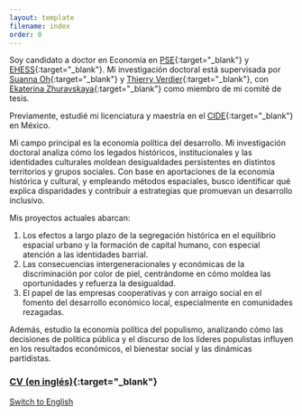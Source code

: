 ```yaml
---
layout: template
filename: index
order: 0
--- 
```


Soy candidato a doctor en Economía en [PSE](https://www.parisschoolofeconomics.eu/en/){:target="_blank"} y [EHESS](https://www.ehess.fr/fr){:target="_blank"}. Mi investigación doctoral está supervisada por [Suanna Oh](https://www.suannaoh.com/){:target="_blank"} y [Thierry Verdier](https://www.parisschoolofeconomics.eu/fr/verdier-thierry/){:target="_blank"}, con [Ekaterina Zhuravskaya](http://www.parisschoolofeconomics.com/zhuravskaya-ekaterina/){:target="_blank"} como miembro de mi comité de tesis.

Previamente, estudié mi licenciatura y maestría en el [CIDE](https://www.cide.edu/division_de/){:target="_blank"} en México.

Mi campo principal es la economía política del desarrollo. Mi investigación doctoral analiza cómo los legados históricos, institucionales y las identidades culturales moldean desigualdades persistentes en distintos territorios y grupos sociales. Con base en aportaciones de la economía histórica y cultural, y empleando métodos espaciales, busco identificar qué explica disparidades y contribuir a estrategias que promuevan un desarrollo inclusivo.

Mis proyectos actuales abarcan:

1. Los efectos a largo plazo de la segregación histórica en el equilibrio espacial urbano y la formación de capital humano, con especial atención a las identidades barrial.
2. Las consecuencias intergeneracionales y económicas de la discriminación por color de piel, centrándome en cómo moldea las oportunidades y refuerza la desigualdad.
3. El papel de las empresas cooperativas y con arraigo social en el fomento del desarrollo económico local, especialmente en comunidades rezagadas.

Además, estudio la economía política del populismo, analizando cómo las decisiones de política pública y el discurso de los líderes populistas influyen en los resultados económicos, el bienestar social y las dinámicas partidistas.

### [CV (en inglés)](https://github.com/woomora/Woo-Mora-CV-pdf/blob/main/Woo-Mora%20CV.pdf){:target="_blank"}

[Switch to English](/)
